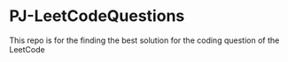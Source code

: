 # PJ-LeetCodeQuestions
This repo is for the finding the best solution for the coding question of the LeetCode 
